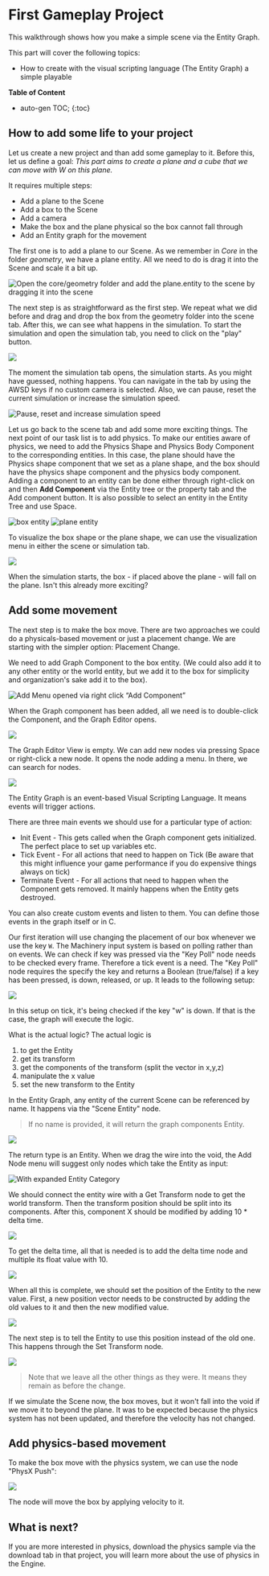 # First Gameplay Project

This walkthrough shows how you make a simple scene via the Entity Graph.

This part will cover the following topics:

- How to create with the visual scripting language (The Entity Graph) a simple playable

**Table of Content**

* auto-gen TOC;
{:toc}

## How to add some life to your project

Let us create a new project and than add some gameplay to it. Before this, let us define a goal:
*This part aims to create a plane and a cube that we can move with W on this plane.*

It requires multiple steps:

- Add a plane to the Scene
- Add a box to the Scene
- Add a camera
- Make the box and the plane physical so the box cannot fall through
- Add an Entity graph for the movement

The first one is to add a plane to our Scene. As we remember in *Core* in the folder *geometry*, we have a plane entity. All we need to do is drag it into the Scene and scale it a bit up.

![Open the core/geometry folder and add the plane.entity to the scene by dragging it into the scene](https://paper-attachments.dropbox.com/s_09462F237550F87F4C86951FAA779F713337E632E917FE6E6B8E3406BD58F125_1615459641040_add_plane.gif)


The next step is as straightforward as the first step. We repeat what we did before and drag and drop the box from the geometry folder into the scene tab. After this, we can see what happens in the simulation. To start the simulation and open the simulation tab, you need to click on the "play" button.


![](https://paper-attachments.dropbox.com/s_09462F237550F87F4C86951FAA779F713337E632E917FE6E6B8E3406BD58F125_1615460126086_image.png)


The moment the simulation tab opens, the simulation starts. As you might have guessed, nothing happens. You can navigate in the tab by using the AWSD keys if no custom camera is selected. Also, we can pause, reset the current simulation or increase the simulation speed.

![Pause, reset and increase simulation speed](https://paper-attachments.dropbox.com/s_09462F237550F87F4C86951FAA779F713337E632E917FE6E6B8E3406BD58F125_1615460267868_image.png)


Let us go back to the scene tab and add some more exciting things. The next point of our task list is to add physics. To make our entities aware of physics, we need to add the Physics Shape and Physics Body Component to the corresponding entities. 
In this case, the plane should have the Physics shape component that we set as a plane shape, and the box should have the physics shape component and the physics body component. 
Adding a component to an entity can be done either through right-click on and then **Add Component** via the Entity tree or the property tab and the Add component button. It is also possible to select an entity in the Entity Tree and use Space.

![box entity](https://paper-attachments.dropbox.com/s_09462F237550F87F4C86951FAA779F713337E632E917FE6E6B8E3406BD58F125_1615461868389_image.png)
![plane entity](https://paper-attachments.dropbox.com/s_09462F237550F87F4C86951FAA779F713337E632E917FE6E6B8E3406BD58F125_1615461884406_image.png)


To visualize the box shape or the plane shape, we can use the visualization menu in either the scene or simulation tab.

![](https://paper-attachments.dropbox.com/s_09462F237550F87F4C86951FAA779F713337E632E917FE6E6B8E3406BD58F125_1615462081977_image.png)


When the simulation starts, the box - if placed above the plane - will fall on the plane. Isn't this already more exciting?


## Add some movement

The next step is to make the box move. There are two approaches we could do a physicals-based movement or just a placement change. We are starting with the simpler option: Placement Change.

We need to add Graph Component to the box entity. (We could also add it to any other entity or the world entity, but we add it to the box for simplicity and organization's sake add it to the box).

![Add Menu opened via right click “Add Component”](https://paper-attachments.dropbox.com/s_09462F237550F87F4C86951FAA779F713337E632E917FE6E6B8E3406BD58F125_1615462362939_image.png)


When the Graph component has been added, all we need is to double-click the Component, and the Graph Editor opens.


![](https://paper-attachments.dropbox.com/s_09462F237550F87F4C86951FAA779F713337E632E917FE6E6B8E3406BD58F125_1615462398554_image.png)


The Graph Editor View is empty. We can add new nodes via pressing Space or right-click a new node. It opens the node adding a menu. In there, we can search for nodes.

![](https://paper-attachments.dropbox.com/s_09462F237550F87F4C86951FAA779F713337E632E917FE6E6B8E3406BD58F125_1615462451823_image.png)


The Entity Graph is an event-based Visual Scripting Language. It means events will trigger actions. 

There are three main events we should use for a particular type of action:

- Init Event - This gets called when the Graph component gets initialized. The perfect place to set up variables etc.
- Tick Event - For all actions that need to happen on Tick (Be aware that this might influence your game performance if you do expensive things always on tick)
- Terminate Event - For all actions that need to happen when the Component gets removed. It mainly happens when the Entity gets destroyed.

You can also create custom events and listen to them. You can define those events in the graph itself or in C.

Our first iteration will use changing the placement of our box whenever we use the key `W`. The Machinery input system is based on polling rather than on events. 
We can check if key was pressed via the "Key Poll" node needs to be checked every frame. Therefore a tick event is a need. The "Key Poll" node requires the specify the key and returns a Boolean (true/false) if a key has been pressed, is down, released, or up.
It leads to the following setup:

![](https://paper-attachments.dropbox.com/s_09462F237550F87F4C86951FAA779F713337E632E917FE6E6B8E3406BD58F125_1615463509298_image.png)


In this setup on tick, it's being checked if the key "w" is down. If that is the case, the graph will execute the logic. 

What is the actual logic? The actual logic is 

1. to get the Entity
2. get its transform
3. get the components of the transform (split the vector in x,y,z)
4. manipulate the x value
5. set the new transform to the Entity

In the Entity Graph, any entity of the current Scene can be referenced by name. It 
happens via the "Scene Entity" node. 

> If no name is provided, it will return the graph components Entity.

![](https://paper-attachments.dropbox.com/s_09462F237550F87F4C86951FAA779F713337E632E917FE6E6B8E3406BD58F125_1615463752914_image.png)


The return type is an Entity. When we drag the wire into the void, the Add Node menu will suggest only nodes which take the Entity as input:

![With expanded Entity Category](https://paper-attachments.dropbox.com/s_09462F237550F87F4C86951FAA779F713337E632E917FE6E6B8E3406BD58F125_1615463814348_image.png)


We should connect the entity wire with a Get Transform node to get the world transform. Then the transform position should be split into its components. After this, component X should be modified by adding 10 * delta time.

![](https://paper-attachments.dropbox.com/s_09462F237550F87F4C86951FAA779F713337E632E917FE6E6B8E3406BD58F125_1615463996352_image.png)


To get the delta time, all that is needed is to add the delta time node and multiple its float value with 10.

![](https://paper-attachments.dropbox.com/s_09462F237550F87F4C86951FAA779F713337E632E917FE6E6B8E3406BD58F125_1615464050098_image.png)


When all this is complete, we should set the position of the Entity to the new value. First, a new position vector needs to be constructed by adding the old values to it and then the new modified value.

![](https://paper-attachments.dropbox.com/s_09462F237550F87F4C86951FAA779F713337E632E917FE6E6B8E3406BD58F125_1615464121876_image.png)


The next step is to tell the Entity to use this position instead of the old one. This happens through the Set Transform node.

![](https://paper-attachments.dropbox.com/s_09462F237550F87F4C86951FAA779F713337E632E917FE6E6B8E3406BD58F125_1615464271230_image.png)

> Note that we leave all the other things as they were. It means they remain as before the change.

If we simulate the Scene now, the box moves, but it won't fall into the void if we move it to beyond the plane. It was to be expected because the physics system has not been updated, and therefore the velocity has not changed.


## Add physics-based movement

To make the box move with the physics system, we can use the node "PhysX Push":

![](https://paper-attachments.dropbox.com/s_09462F237550F87F4C86951FAA779F713337E632E917FE6E6B8E3406BD58F125_1615465150791_image.png)


The node will move the box by applying velocity to it.


## What is next?

If you are more interested in physics, download the physics sample via the download tab in that project, you will learn more about the use of physics in the Engine.

